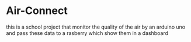 # Air-Connect
this is a school project that monitor the quality of the air by an arduino uno and pass these data to a rasberry which show them in a dashboard
